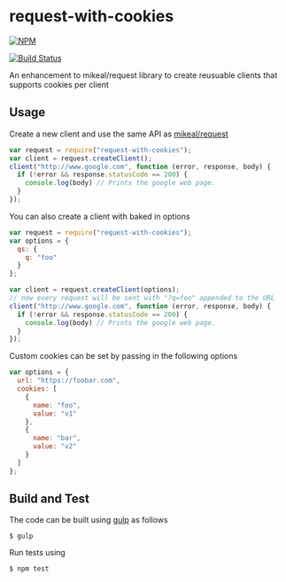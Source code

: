 request-with-cookies
====================

[![NPM](https://nodei.co/npm/request-with-cookies.png)](https://nodei.co/npm/request-with-cookies/)

[![Build Status](https://travis-ci.org/sharathprabhal/request-with-cookies.png?branch=master)](https://travis-ci.org/sharathprabhal/request-with-cookies)

An enhancement to mikeal/request library to create reusuable clients that supports cookies per client


## Usage

Create a new client and use the same API as [mikeal/request](https://github.com/mikeal/request/)

```javascript
var request = require("request-with-cookies");
var client = request.createClient();
client("http://www.google.com", function (error, response, body) {
  if (!error && response.statusCode == 200) {
    console.log(body) // Prints the google web page.
  }
});
```

You can also create a client with baked in options
```javascript
var request = require("request-with-cookies");
var options = {
  qs: {
    q: "foo"
  }
};

var client = request.createClient(options);
// now every request will be sent with "?q=foo" appended to the URL
client("http://www.google.com", function (error, response, body) {
  if (!error && response.statusCode == 200) {
    console.log(body) // Prints the google web page.
  }
});
```

Custom cookies can be set by passing in the following options
```javascript
var options = {
  url: "https://foobar.com",
  cookies: [
  	{
  	  name: "foo",
  	  value: "v1"
  	},
  	{
  	  name: "bar",
  	  value: "v2"
  	}
  ]
};
```

## Build and Test

The code can be built using [gulp](http://gulpjs.com/) as follows

```
$ gulp 
```

Run tests using

```
$ npm test
```
